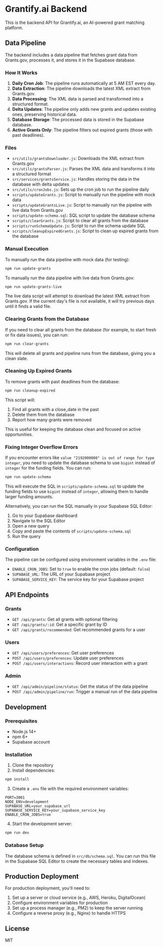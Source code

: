 # Grantify.ai Backend

This is the backend API for Grantify.ai, an AI-powered grant matching platform.

## Data Pipeline

The backend includes a data pipeline that fetches grant data from Grants.gov, processes it, and stores it in the Supabase database.

### How It Works

1. **Daily Cron Job**: The pipeline runs automatically at 5 AM EST every day.
2. **Data Extraction**: The pipeline downloads the latest XML extract from Grants.gov.
3. **Data Processing**: The XML data is parsed and transformed into a structured format.
4. **Delta Updates**: The pipeline only adds new grants and updates existing ones, preserving historical data.
5. **Database Storage**: The processed data is stored in the Supabase database.
6. **Active Grants Only**: The pipeline filters out expired grants (those with past deadlines).

### Files

- `src/utils/grantsDownloader.js`: Downloads the XML extract from Grants.gov
- `src/utils/grantsParser.js`: Parses the XML data and transforms it into a structured format
- `src/services/grantsService.js`: Handles storing the data in the database with delta updates
- `src/utils/cronJobs.js`: Sets up the cron job to run the pipeline daily
- `scripts/updateGrants.js`: Script to manually run the pipeline with mock data
- `scripts/updateGrantsLive.js`: Script to manually run the pipeline with live data from Grants.gov
- `scripts/update-schema.sql`: SQL script to update the database schema
- `scripts/clearGrants.js`: Script to clear all grants from the database
- `scripts/runSchemaUpdate.js`: Script to run the schema update SQL
- `scripts/cleanupExpiredGrants.js`: Script to clean up expired grants from the database

### Manual Execution

To manually run the data pipeline with mock data (for testing):

```bash
npm run update-grants
```

To manually run the data pipeline with live data from Grants.gov:

```bash
npm run update-grants-live
```

The live data script will attempt to download the latest XML extract from Grants.gov. If the current day's file is not available, it will try previous days until it finds a valid file.

### Clearing Grants from the Database

If you need to clear all grants from the database (for example, to start fresh or fix data issues), you can run:

```bash
npm run clear-grants
```

This will delete all grants and pipeline runs from the database, giving you a clean slate.

### Cleaning Up Expired Grants

To remove grants with past deadlines from the database:

```bash
npm run cleanup-expired
```

This script will:
1. Find all grants with a close_date in the past
2. Delete them from the database
3. Report how many grants were removed

This is useful for keeping the database clean and focused on active opportunities.

### Fixing Integer Overflow Errors

If you encounter errors like `value "2192000000" is out of range for type integer`, you need to update the database schema to use `bigint` instead of `integer` for the funding fields. You can run:

```bash
npm run update-schema
```

This will execute the SQL in `scripts/update-schema.sql` to update the funding fields to use `bigint` instead of `integer`, allowing them to handle larger funding amounts.

Alternatively, you can run the SQL manually in your Supabase SQL Editor:

1. Go to your Supabase dashboard
2. Navigate to the SQL Editor
3. Open a new query
4. Copy and paste the contents of `scripts/update-schema.sql`
5. Run the query

### Configuration

The pipeline can be configured using environment variables in the `.env` file:

- `ENABLE_CRON_JOBS`: Set to `true` to enable the cron jobs (default: `false`)
- `SUPABASE_URL`: The URL of your Supabase project
- `SUPABASE_SERVICE_KEY`: The service key for your Supabase project

## API Endpoints

### Grants

- `GET /api/grants`: Get all grants with optional filtering
- `GET /api/grants/:id`: Get a specific grant by ID
- `GET /api/grants/recommended`: Get recommended grants for a user

### Users

- `GET /api/users/preferences`: Get user preferences
- `POST /api/users/preferences`: Update user preferences
- `POST /api/users/interactions`: Record user interaction with a grant

### Admin

- `GET /api/admin/pipeline/status`: Get the status of the data pipeline
- `POST /api/admin/pipeline/run`: Trigger a manual run of the data pipeline

## Development

### Prerequisites

- Node.js 14+
- npm 6+
- Supabase account

### Installation

1. Clone the repository
2. Install dependencies:

```bash
npm install
```

3. Create a `.env` file with the required environment variables:

```
PORT=3001
NODE_ENV=development
SUPABASE_URL=your_supabase_url
SUPABASE_SERVICE_KEY=your_supabase_service_key
ENABLE_CRON_JOBS=true
```

4. Start the development server:

```bash
npm run dev
```

### Database Setup

The database schema is defined in `src/db/schema.sql`. You can run this file in the Supabase SQL Editor to create the necessary tables and indexes.

## Production Deployment

For production deployment, you'll need to:

1. Set up a server or cloud service (e.g., AWS, Heroku, DigitalOcean)
2. Configure environment variables for production
3. Set up a process manager (e.g., PM2) to keep the server running
4. Configure a reverse proxy (e.g., Nginx) to handle HTTPS

## License

MIT